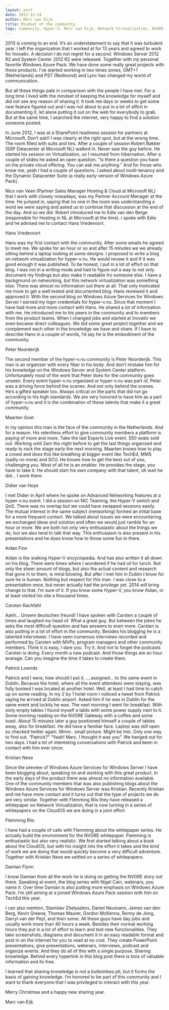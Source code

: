```yaml
---
layout: post
date: 2013-12-24
author: Marc van Eijk
title: Mindset of the community
tags: Community, Hyper-V, Marc van Eijk, Network Virtualization, NVGRE, Windows Azure for Windows Server, Windows Azure Pack
---
```

2013 is coming to an end. It’s an understatement to say that it was turbulent year. I left the organization that I worked at for 13 years and agreed to work for Inovativ. A decision I do not regret for a second. Windows Server 2012 R2 and System Center 2012 R2 were released. Together with my personal favorite Windows Azure Pack. We have done some really great projects with these products. I’ve started working in two times zones, GMT+1 (Netherlands) and PST (Redmond) and Lync has changed my world of communication. 

But all these things pale in comparison with the people I have met. For a long time I lived with the mindset of keeping the knowledge for myself and did not see any reason of sharing it. It took me days or weeks to get some new feature figured out and I was not about to put in a lot of effort in documenting it, let alone putting it out on the web for everybody to grab. But at the same time, I searched the internet, very happy to find a solution someone posted. 

In June 2012, I was at a SharePoint readiness session for partners at Microsoft. Don’t ask!! I was clearly at the right spot, but at the wrong time. The room filled with suits and ties. After a couple of session Robert Bakker (SSP Datacenter at Microsoft NL) walked in. Never saw the guy before. He started his session on Virtualization, so I resumed from hibernation. After a couple of slides he asked an open question. “Is there a question you have on the private cloud offering. You can ask me anything.” And for those who know me, yeah I had a couple of questions. I asked about multi-tenancy and the Dynamic Datacenter Suite (a really early version of Windows Azure Pack). 

Nico van Veen (Partner Sales Manager Hosting & Cloud at Microsoft NL) that I work with closely nowadays, was my Partner Account Manager at the time. He jumped in, saying that no one in the room was understanding a word we were saying and asked us to continue that discussion at the end of the day. And so we did. Robert introduced me to Edie van den Berge (responsible for Hosting in NL at Microsoft at the time). I spoke with Edie and he advised me to contact Hans Vredevoort.

Hans Vredevoort

Hans was my first contact with the community. After some emails he agreed to meet me. We spoke for an hour or so and after 15 minutes we we already sitting behind a laptop looking at some designs. I proposed to write a blog on network virtualization for hyper-v.nu. He would review it and if it was good enough it was published. To be honest, I put in a lot of effort on that blog. I was not in a writing mode and had to figure out a way to not only document my findings but also make it readable fro someone else. I have a background on networking, but this network virtualization was something else. There was almost no information out there at all. That only motivated me more to get a well tested and documented blog. Hans reviewed it and approved it. With the second blog on Windows Azure Services for Windows Server I earned my login credentials for hyper-v.nu. Since that moment I have had more and more contact with Hans. He shared a lot of information with me. He introduced me to his peers in the community and to members from the product teams. When I changed jobs and started at Inovativ we even became direct colleagues. We did some great project together and we complement each other in the knowledge we have and share. If I have to describe Hans in a couple of words, I’d say he is the embodiment of the community.

Peter Noorderijk

The second member of the hyper-v.nu community is Peter Noorderijk. This man is an organizer with every fiber in his body. And don’t mistake him for his knowledge on the Windows Server and System Center platform. Unfortunately most of the work that Peter does for the community goes unseen. Every event hyper-v.nu organized or hyper-v.nu was part of, Peter was a driving force behind the scenes. And not only behind the scenes. He’s a gifted speaker too. Always critical on the parts that did not go according to his high standards. We are very honored to have him as a part of hyper-v.nu and it is the combination of these talents that make it a great community.

Maarten Goet

In my opinion this man is the face of the community in the Netherlands. And for a reason. His relentless effort to give community members a platform is paying of more and more. Take the last Experts Live event. 550 seats sold out. Working until 2am the night before to get the last things organized and ready to rock the stage early the next morning. Maarten knows how to play a crowd and does this like breathing at bigger event like TechEd, MMS (sadly no more) and SCU. He knows how to get the best out of you, challenging you. Most of all he is an enabler. He provides the stage, you have to take it. He should start his own company with that talent, oh wait he did… I work there.

Didier van Hoye

I met Didier in April where he spoke on Advanced Networking features at a hyper-v.nu event. I did a session on NIC Teaming, the Hyper-V switch and QoS. There was no overlap but we could have swapped sessions easily. The mutual interest in the same subject (networking) formed an initial base for a more frequent contact. We talked about issues we were encountering, we exchanged ideas and solution and often we would just ramble for an hour or more. We are both not only very enthusiastic about the  things we do, but we also tend to talk that way. This enthusiasm is also present in his presentations and he does know how to throw some fun in there.

Aidan Finn

Aidan is the walking Hyper-V encyclopedia. And has also written it all down on his blog. There were times where I wondered if he had oil for lunch. Not only the sheer amount of blogs, but also the actual content and research that gone in to them, is mind blowing. But after I met him in Dublin I know for sure he is human. Nothing but respect for this man. I was close to a presentation once, but never actually had the privilege yet. 2014 will bring change to that. I’m sure of it. If you know some Hyper-V, you know Aidan, or at least visited his site a thousand times.

Carsten Rachfahl

Aahh… Unsere deutschen freund! I have spoken with Carsten a couple of times and laughed my head of. What a great guy. But between the jokes he asks the most difficult question and has answers to even more. Carsten is also putting in a lot of effort in the community. Besides his blogging he is a talented interviewer. I have seen numerous interviews recorded and performed by Carsten with MVPs, program managers and other community members. Think it is easy, I dare you. Try it. And not to forget the podcasts Carsten is doing. Every month a new podcast. And those things are an hour avarage. Can you imagine the time it takes to create them.

Patrick Lownds

Patrick and I were, how should I put it, ….assigned… to the same event in Dublin. Because the hotel, where all the event attendees were staying, was fully booked I was located at another hotel. Well, at least I had time to catch up on some reading. In my 2 by 1 hotel room I noticed a tweet from Patrick saying he arrived at Dublin airport. Asked him if he was in Dublin for the same event and luckily he was. The next morning I went for breakfast. With sixty empty tables I found myself a table with some power supply next to it. Some morning reading on the NVGRE Gateway with a coffee and some toast. About 15 minutes later a guy positioned himself a couple of tables away, also for breakfast. He did have a familiar face. Laptop was still open so checked twitter again. Mmm.. small picture. Might be him. Only one way to find out. “Patrick?” “Yeah! Marc, I thought it was you”. We hanged out for two days. I had a lot of interesting conversations with Patrick and been in contact with him ever since.

Kristian Nese

Since the preview of Windows Azure Services for Windows Server I have been blogging about, speaking on and working with this great product. In the early days of the product there was almost no information available. One of the community members that was also publishing blogs about the Windows Azure Services for Windows Server was Kristian. Recently Kristian and me have more contact and it turns out that the type of projects we do are very similar. Together with Flemming Riis they have released a whitepaper on Network Virtualization, that is now turning in a series of whitepapers on the CloudOS we are doing in a joint effort.

Flemming Riis

I have had a couple of calls with Flemming about the whitepaper series. He actually build the environment for the NVGRE whitepaper. Flemming is enthusiastic but also very realistic. We first started talking about a book about the CloudOS, but with his insight into the effort it takes and the kind of work we are doing that would quickly become a very difficult adventure. Together with Kristian Nese we settled on a series of whitepapers.

Damian Flynn

I know Damian from all the work he is doing on getting the NVGRE story out there. Speaking at event, the blog series with Nigel Cain, webinars, you name it. Over time Damian is also putting more emphasis on Windows Azure Pack. I’m still aiming at a joined Windows Azure Pack session with him on TechEd this year.

I can also mention, Stanislav Zhelyazkov, Daniel Neumann, James van den Berg, Kevin Greene, Thomas Maurer, Gordon McKenna, Ronny de Jong, Darryl van der Peyl, and then some. All these guys have day jobs and usually work more than 40 hours a week. Besides their normal working hours they put in a lot of effort to learn and test new functionalities. They take screenshots, diagrams and document it in an easy readable format and post in on the internet for you to read at no cost. They create PowerPoint presentations, give presentations, webinars, interviews, podcast and organize events. And they do all of this with a single purpose. Sharing knowledge. Behind every hyperlink in this blog post there is tons of valuable information and its free.

I learned that sharing knowledge is not a bottomless pit, but it forms the basis of gaining knowledge. I’m honored to be part of this community and I want to thank everyone that I was privileged to interact with this year.

Merry Christmas and a happy new sharing year. 

Marc van Eijk
